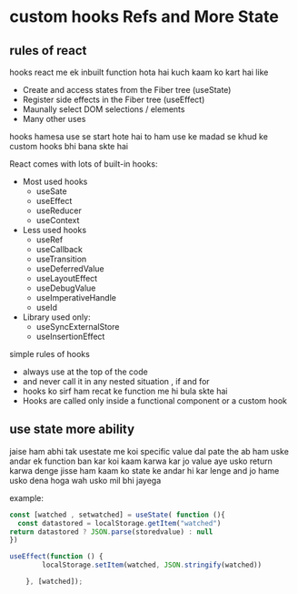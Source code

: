 # custom hooks Refs and More State 

## rules of react
hooks react me ek inbuilt function hota hai kuch kaam ko kart hai like
- Create and access states from the Fiber tree (useState)
- Register side effects in the Fiber tree (useEffect)
- Maunally select DOM selections / elements
- Many other uses

hooks hamesa use se start hote hai to ham use ke madad se khud ke custom hooks bhi bana skte hai

React comes with lots of built-in hooks:

- Most used hooks
  - useSate
  - useEffect
  - useReducer
  - useContext
- Less used hooks
  - useRef
  - useCallback
  - useTransition
  - useDeferredValue
  - useLayoutEffect
  - useDebugValue
  - useImperativeHandle
  - useId
- Library used only:
  - useSyncExternalStore
  - useInsertionEffect
 
simple rules of hooks
- always use at the top of the code
- and never call it in any nested situation , if and for
- hooks ko sirf ham recat ke function me hi bula skte hai
- Hooks are called only inside a functional component or a custom hook

## use state more ability
jaise ham abhi tak usestate me koi specific value dal pate the ab ham uske andar ek function ban kar koi kaam karwa kar jo value aye usko return karwa denge jisse ham kaam ko state ke andar hi kar lenge and jo hame usko dena hoga wah usko mil bhi jayega

example:
```jsx
const [watched , setwatched] = useState( function (){
  const datastored = localStorage.getItem("watched")
return datastored ? JSON.parse(storedvalue) : null
})

useEffect(function () {
        localStorage.setItem(watched, JSON.stringify(watched))

    }, [watched]);
```
